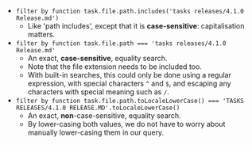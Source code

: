 <!-- placeholder to force blank line before included text -->

- ```filter by function task.file.path.includes('tasks releases/4.1.0 Release.md')```
    - Like 'path includes', except that it is **case-sensitive**: capitalisation matters.
- ```filter by function task.file.path === 'tasks releases/4.1.0 Release.md'```
    - An exact, **case-sensitive**, equality search.
    - Note that the file extension needs to be included too.
    - With built-in searches, this could only be done using a regular expression, with special characters `^` and `$`, and escaping any characters with special meaning such as `/`.
- ```filter by function task.file.path.toLocaleLowerCase() === 'TASKS RELEASES/4.1.0 RELEASE.MD'.toLocaleLowerCase()```
    - An exact, **non**-case-sensitive, equality search.
    - By lower-casing both values, we do not have to worry about manually lower-casing them in our query.


<!-- placeholder to force blank line after included text -->
